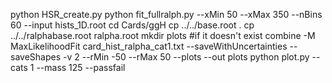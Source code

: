 python HSR_create.py
python fit_fullralph.py --xMin 50 --xMax 350 --nBins 60 --input hists_1D.root
cd Cards/ggH
cp ../../base.root .
cp ../../ralphabase.root ralpha.root
mkdir plots #if it doesn't exist
combine -M MaxLikelihoodFit card_hist_ralpha_cat1.txt --saveWithUncertainties --saveShapes -v 2 --rMin -50 --rMax 50  --plots --out plots
python plot.py --cats 1 --mass 125 --passfail


